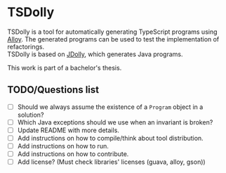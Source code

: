 # TSDolly
TSDolly is a tool for automatically generating TypeScript programs using [Alloy](https://alloytools.org/).
The generated programs can be used to test the implementation of refactorings.  
TSDolly is based on [JDolly](https://github.com/gustavoasoares/jdolly), which generates Java programs.

This work is part of a bachelor's thesis.


## TODO/Questions list
 - [ ] Should we always assume the existence of a `Program` object in a solution?
 - [ ] Which Java exceptions should we use when an invariant is broken?
 - [ ] Update README with more details.
 - [ ] Add instructions on how to compile/think about tool distribution.
 - [ ] Add instructions on how to run.
 - [ ] Add instructions on how to contribute.
 - [ ] Add license? (Must check libraries' licenses (guava, alloy, gson))